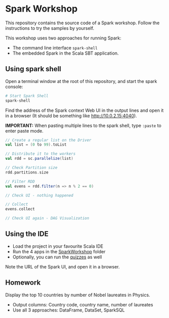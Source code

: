 # Spark Workshop

This repository contains the source code of a Spark workshop.
Follow the instructions to try the samples by yourself.

This workshop uses two approaches for running Spark:
* The command line interface `spark-shell`
* The embedded Spark in the Scala SBT application.

## Using spark shell

Open a terminal window at the root of this repository,
and start the spark console:

```bash
# Start Spark Shell
spark-shell
```

Find the address of the Spark context Web UI in the output lines 
and open it in a browser (It should be something like http://10.0.2.15:4040).

**IMPORTANT:**
When pasting multiple lines to the spark shell,
type `:paste` to enter paste mode.

```scala
// Create a regular list on the Driver
val list = (0 to 99).toList

// Distribute it to the workers
val rdd = sc.parallelize(list)

// Check Partition size
rdd.partitions.size

// Filter RDD
val evens = rdd.filter(n => n % 2 == 0)

// Check UI - nothing happened

// Collect
evens.collect

// Check UI again - DAG Visualization
```
## Using the IDE

* Load the project in your favourite Scala IDE
* Run the 4 apps in the [SparkWorkshop](src/main/scala/net/medvekoma/SparkWorkshop) folder
* Optionally, you can run the [quizzes](/src/main/scala/net/medvekoma/quizzes) as well

Note the URL of the Spark UI, and open it in a browser.

## Homework

Display the top 10 countries by number of Nobel laureates in Physics.
* Output columns: Country code, country name, number of laureates
* Use all 3 approaches: DataFrame, DataSet, SparkSQL
